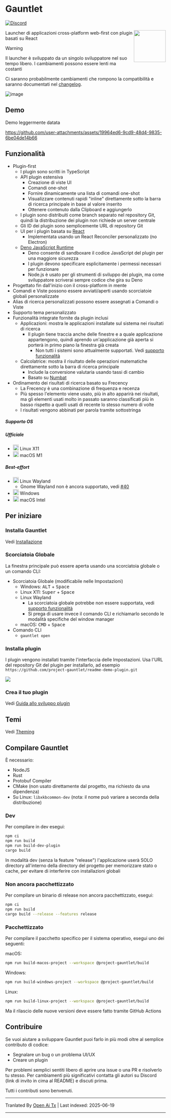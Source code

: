 # Gauntlet

[![Discord](https://discord.com/api/guilds/1205606511603359785/widget.png?style=shield)](https://discord.gg/gFTqYUkBrW)

<img align="right" width="100" height="100" src="https://raw.githubusercontent.com/project-gauntlet/gauntlet/main/assets/linux/icon_256.png">

Launcher di applicazioni cross-platform web-first con plugin basati su React

> [!WARNING]
> Il launcher è sviluppato da un singolo sviluppatore nel suo tempo libero.
> I cambiamenti possono essere lenti ma costanti
>
> Ci saranno probabilmente cambiamenti che rompono la compatibilità e saranno documentati nel [changelog](https://raw.githubusercontent.com/project-gauntlet/gauntlet/main/CHANGELOG.md).

![image](https://github.com/user-attachments/assets/81339462-9cc3-469e-8cdc-ca74918bceab)

## Demo

Demo leggermente datata

https://github.com/user-attachments/assets/19964ed6-9cd9-48d4-9835-6be04de14b66

## Funzionalità

- Plugin-first
  - I plugin sono scritti in TypeScript
  - API plugin estensiva
      - Creazione di viste UI
      - Comandi one-shot
      - Fornire dinamicamente una lista di comandi one-shot
      - Visualizzare contenuti rapidi "inline" direttamente sotto la barra di ricerca principale in base al valore inserito
      - Ottenere contenuto dalla Clipboard e aggiungerlo
  - I plugin sono distribuiti come branch separato nel repository Git, quindi la distribuzione dei plugin non richiede un server centrale
  - Gli ID dei plugin sono semplicemente URL di repository Git
  - UI per i plugin basata su [React](https://github.com/facebook/react)
    - Implementata usando un React Reconciler personalizzato (no Electron)
  - [Deno JavaScript Runtime](https://github.com/denoland/deno)
    - Deno consente di sandboxare il codice JavaScript del plugin per una maggiore sicurezza
    - I plugin devono specificare esplicitamente i permessi necessari per funzionare
    - Node.js è usato per gli strumenti di sviluppo dei plugin, ma come sviluppatore scriverai sempre codice che gira su Deno
- Progettato fin dall'inizio con il cross-platform in mente
- Comandi e Viste possono essere avviati/aperti usando scorciatoie globali personalizzate
- Alias di ricerca personalizzati possono essere assegnati a Comandi o Viste
- Supporto tema personalizzato
- Funzionalità integrate fornite da plugin inclusi
  - Applicazioni: mostra le applicazioni installate sul sistema nei risultati di ricerca
    - Il plugin tiene traccia anche delle finestre e a quale applicazione appartengono, quindi aprendo un'applicazione già aperta si porterà in primo piano la finestra già creata
      - Non tutti i sistemi sono attualmente supportati. Vedi [supporto funzionalità](https://gauntlet.sh/docs/feature-support)
  - Calcolatrice: mostra il risultato delle operazioni matematiche direttamente sotto la barra di ricerca principale
    - Include la conversione valutaria usando tassi di cambio
    - Basato su [Numbat](https://github.com/sharkdp/numbat)
- Ordinamento dei risultati di ricerca basato su Frecency
   - La Frecency è una combinazione di frequenza e recenza
   - Più spesso l'elemento viene usato, più in alto apparirà nei risultati, ma gli elementi usati molto in passato saranno classificati più in basso rispetto a quelli usati di recente lo stesso numero di volte
   - I risultati vengono abbinati per parola tramite sottostringa

##### Supporto OS

##### Ufficiale
- <img src="https://cdn.jsdelivr.net/gh/simple-icons/simple-icons@develop/icons/linux.svg" width="18" height="18" /> Linux X11
- <img src="https://cdn.jsdelivr.net/gh/simple-icons/simple-icons@develop/icons/apple.svg" width="18" height="18" /> macOS M1

##### Best-effort
- <img src="https://cdn.jsdelivr.net/gh/simple-icons/simple-icons@develop/icons/linux.svg" width="18" height="18" /> Linux Wayland
  - Gnome Wayland non è ancora supportato, vedi [#40](https://github.com/project-gauntlet/gauntlet/issues/40)
- <img src="https://img.icons8.com/windows/32/windows-11.png" width="18" height="18" /> Windows
- <img src="https://cdn.jsdelivr.net/gh/simple-icons/simple-icons@develop/icons/apple.svg" width="18" height="18" /> macOS Intel

## Per iniziare

### Installa Gauntlet

Vedi [Installazione](https://gauntlet.sh/docs/installation)

### Scorciatoia Globale

La finestra principale può essere aperta usando una scorciatoia globale o un comando CLI:
- Scorciatoia Globale (modificabile nelle Impostazioni)
  - Windows: <kbd>ALT</kbd> + <kbd>Space</kbd>
  - Linux X11: <kbd>Super</kbd> + <kbd>Space</kbd>
  - Linux Wayland
    - La scorciatoia globale potrebbe non essere supportata, vedi [supporto funzionalità](https://gauntlet.sh/docs/feature-support)
    - Si prega di usare invece il comando CLI e richiamarlo secondo le modalità specifiche del window manager
  - macOS: <kbd>CMD</kbd> + <kbd>Space</kbd>
- Comando CLI
  - `gauntlet open`

### Installa plugin

I plugin vengono installati tramite l'interfaccia delle Impostazioni. Usa l'URL del repository Git del plugin per installarlo, ad esempio `https://github.com/project-gauntlet/readme-demo-plugin.git`

![](https://raw.githubusercontent.com/project-gauntlet/gauntlet/main/docs/settings_ui.png)

### Crea il tuo plugin

Vedi [Guida allo sviluppo plugin](https://gauntlet.sh/docs/plugin-development/getting-started)

## Temi

Vedi [Theming](https://gauntlet.sh/docs/theming)

## Compilare Gauntlet

È necessario:
- NodeJS
- Rust
- Protobuf Compiler
- CMake (non usato direttamente dal progetto, ma richiesto da una dipendenza)
- Su Linux: `libxkbcommon-dev` (nota: il nome può variare a seconda della distribuzione)

### Dev

Per compilare in dev esegui:
```bash
npm ci
npm run build
npm run build-dev-plugin
cargo build
```
In modalità dev (senza la feature "release") l'applicazione userà SOLO directory all'interno della directory del progetto per memorizzare stato o cache, per evitare di interferire con installazioni globali

### Non ancora pacchettizzato

Per compilare un binario di release non ancora pacchettizzato, esegui:
```bash
npm ci
npm run build
cargo build --release --features release
```

### Pacchettizzato
Per compilare il pacchetto specifico per il sistema operativo, esegui uno dei seguenti:

macOS:
```bash
npm run build-macos-project --workspace @project-gauntlet/build
```

Windows:
```bash
npm run build-windows-project --workspace @project-gauntlet/build
```

Linux:
```bash
npm run build-linux-project --workspace @project-gauntlet/build
```

Ma il rilascio delle nuove versioni deve essere fatto tramite GitHub Actions

## Contribuire

Se vuoi aiutare a sviluppare Gauntlet puoi farlo in più modi oltre al semplice contributo di codice:
- Segnalare un bug o un problema UI/UX
- Creare un plugin

Per problemi semplici sentiti libero di aprire una issue o una PR e risolverlo tu stesso.
Per cambiamenti più significativi contatta gli autori su Discord (link di invito in cima al README) e discuti prima.

Tutti i contributi sono benvenuti.

---

Tranlated By [Open Ai Tx](https://github.com/OpenAiTx/OpenAiTx) | Last indexed: 2025-06-19

---